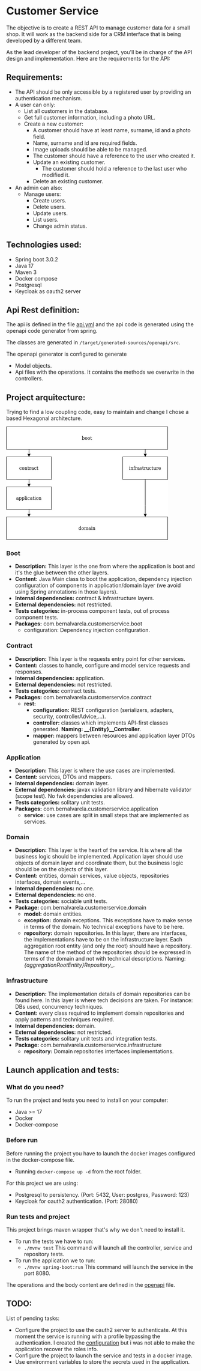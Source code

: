 # Customer Service

The objective is to create a REST API to manage customer data for a small shop. It
will work as the backend side for a CRM interface that is being developed by a
different team.


As the lead developer of the backend project, you'll be in charge of the API design and implementation. Here are the requirements for the API:

## Requirements:

* The API should be only accessible by a registered user by providing an
authentication mechanism.
* A user can only:
  * List all customers in the database.
  * Get full customer information, including a photo URL.
  * Create a new customer:
    * A customer should have at least name, surname, id and a photo field.
    * Name, surname and id are required fields.
    * Image uploads should be able to be managed.
    * The customer should have a reference to the user who created it.
    * Update an existing customer.
      * The customer should hold a reference to the last user who modified it.
    * Delete an existing customer.
* An admin can also:
  * Manage users:
    * Create users.
    * Delete users.
    * Update users.
    * List users.
    * Change admin status.

## Technologies used:
* Spring boot 3.0.2
* Java 17
* Maven 3
* Docker compose
* Postgresql
* Keycloak as oauth2 server

## Api Rest definition:
The api is defined in the file [api.yml](src%2Fmain%2Fresources%2Fapi.yml) and the api code is generated using the openapi code generator from spring.

The classes are generated in `/target/generated-sources/openapi/src`.

The openapi generator is configured to generate
* Model objects.
* Api files with the operations. It contains the methods we overwrite in the controllers.

## Project arquitecture:
Trying to find a low coupling code, easy to maintain and change I chose a based Hexagonal architecture.

![Project structure](project-structure.jpg)

### Boot
* **Description:** This layer is the one from where the application is boot and it's the glue
  between the other layers.
* **Content:** Java Main class to boot the application, dependency injection configuration of
  components in application/domain layer (we avoid using Spring annotations in those layers).
* **Internal dependencies:** contract & infrastructure layers.
* **External dependencies:** not restricted.
* **Tests categories:**  in-process component tests, out of process component tests.
* **Packages:** com.bernalvarela.customerservice.boot
  * configuration: Dependency injection configuration.

### Contract
* **Description:** This layer is the requests entry point for other services.
* **Content:** classes to handle, configure and model service requests and responses.
* **Internal dependencies:** application.
* **External dependencies:** not restricted.
* **Tests categories:** contract tests.
* **Packages:** com.bernalvarela.customerservice.contract
  * **rest:**
    * **configuration:** REST configuration (serializers, adapters, security, controllerAdvice,...).
    * **controller:** classes which implements API-first classes generated. **Naming: __{Entity}__Controller**.
    * **mapper:** mappers between resources and application layer DTOs generated by open api.

### Application
* **Description:** This layer is where the use cases are implemented.
* **Content:** services, DTOs and mappers.
* **Internal dependencies:** domain layer.
* **External dependencies:** javax validation library and hibernate validator
  (scope test). No fwk dependencies are allowed.
* **Tests categories:** solitary unit tests.
* **Packages:** com.bernalvarela.customerservice.application
  * **service:** use cases are split in small steps that are implemented as services.

### Domain
* **Description:** This layer is the heart of the service. It is where all the business logic
  should be implemented. Application layer should use objects of domain layer and coordinate
  them, but the business logic should be on the objects of this layer.
* **Content:** entities, domain services, value objects, repositories interfaces, domain
  events,...
* **Internal dependencies:** no one.
* **External dependencies:** no one.
* **Tests categories:** sociable unit tests.
* **Package:** com.bernalvarela.customerservice.domain
  * **model:** domain entities.
  * **exception:** domain exceptions. This exceptions have to make sense in terms of the domain. No
  technical exceptions have to be here.
  * **repository:** domain repositories. In this layer, there are interfaces, the implementations
  have to be on the infrastructure layer. Each aggregation root entity (and only the root) should
  have a repository. The name of the method of the repositories should be expressed in terms of
  the domain and not with technical descriptions. Naming: _{aggregationRootEntity}Repository__.

### Infrastructure
* **Description:** The implementation details of domain repositories can be found here. In this
  layer is where tech decisions are taken. For instance: DBs used, concurrency techniques.
* **Content:** every class required to implement domain repositories and apply patterns and
  techniques required.
* **Internal dependencies:** domain.
* **External dependencies:** not restricted.
* **Tests categories:** solitary unit tests and integration tests.
* **Package:** com.bernalvarela.customerservice.infrastructure
  * **repository:** Domain repositories interfaces implementations.


## Launch application and tests:
### What do you need?
To run the project and tests you need to install on your computer:
* Java >= 17
* Docker
* Docker-compose

### Before run
Before running the project you have to launch the docker images configured in the docker-compose file.

* Running `docker-compose up -d` from the root folder.

For this project we are using:
* Postgresql to persistency. (Port: 5432, User: postgres, Password: 123)
* Keycloak for oauth2 authentication. (Port: 28080) 

### Run tests and project
This project brings maven wrapper that's why we don't need to install it.
* To run the tests we have to run:
  * `./mvnw test` This command will launch all the controller, service and repository tests.
* To run the application we to run:
  * `./mvnw spring-boot:run` This command will launch the service in the port 8080.

The operations and the body content are defined in the [openapi](src%2Fmain%2Fresources%2Fapi.yml) file.

## TODO:

List of pending tasks:

* Configure the project to use the oauth2 server to authenticate. At this moment the service is running with a profile bypassing the authentication. I created the [configuration](src%2Fmain%2Fjava%2Fcom%2Fbernalvarela%2Fcustomerservice%2Fcontract%2Fconfiguration%2FSecurityConfigProd.java) but i was not able to make the application recover the roles info.
* Configure the project to launch the service and tests in a docker image.
* Use environment variables to store the secrets used in the application.

